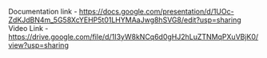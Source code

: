 Documentation link - https://docs.google.com/presentation/d/1UOc-ZdKJdBN4m_5G58XcYEHP5t01LHYMAaJwg8hSVG8/edit?usp=sharing
Video Link - https://drive.google.com/file/d/1I3yW8kNCq6d0gHJ2hLuZTNMqPXuVBjK0/view?usp=sharing
